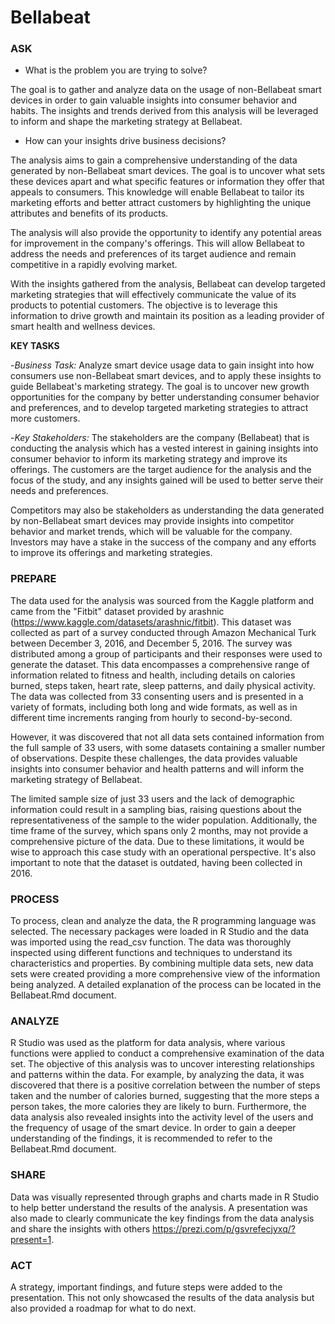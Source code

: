 # Bellabeat

### **ASK**
- What is the problem you are trying to solve?

The goal is to gather and analyze data on the usage of non-Bellabeat smart devices in order to gain valuable insights into consumer behavior and habits. The insights and trends derived from this analysis will be leveraged to inform and shape the marketing strategy at Bellabeat.

- How can your insights drive business decisions?

The analysis aims to gain a comprehensive understanding of the data generated by non-Bellabeat smart devices. The goal is to uncover what sets these devices apart and what specific features or information they offer that appeals to consumers. This knowledge will enable Bellabeat to tailor its marketing efforts and better attract customers by highlighting the unique attributes and benefits of its products.

The analysis will also provide the opportunity to identify any potential areas for improvement in the company's offerings. This will allow Bellabeat to address the needs and preferences of its target audience and remain competitive in a rapidly evolving market.

With the insights gathered from the analysis, Bellabeat can develop targeted marketing strategies that will effectively communicate the value of its products to potential customers. The objective is to leverage this information to drive growth and maintain its position as a leading provider of smart health and wellness devices.

**KEY TASKS**

-*Business Task:* 
Analyze smart device usage data to gain insight into how consumers use non-Bellabeat smart devices, and to apply these insights to guide Bellabeat's marketing strategy. The goal is to uncover new growth opportunities for the company by better understanding consumer behavior and preferences, and to develop targeted marketing strategies to attract more customers. 

-*Key Stakeholders:*
The stakeholders are the company (Bellabeat) that is conducting the analysis which has a vested interest in gaining insights into consumer behavior to inform its marketing strategy and improve its offerings. The customers are the target audience for the analysis and the focus of the study, and any insights gained will be used to better serve their needs and preferences.

Competitors may also be stakeholders as understanding the data generated by non-Bellabeat smart devices may provide insights into competitor behavior and market trends, which will be valuable for the company. Investors may have a stake in the success of the company and any efforts to improve its offerings and marketing strategies.

### **PREPARE**

The data used for the analysis was sourced from the Kaggle platform and came from the "Fitbit" dataset provided by arashnic (https://www.kaggle.com/datasets/arashnic/fitbit). This dataset was collected as part of a survey conducted through Amazon Mechanical Turk between December 3, 2016, and December 5, 2016. The survey was distributed among a group of participants and their responses were used to generate the dataset.
This data encompasses a comprehensive range of information related to fitness and health, including details on calories burned, steps taken, heart rate, sleep patterns, and daily physical activity. The data was collected from 33 consenting users and is presented in a variety of formats, including both long and wide formats, as well as in different time increments ranging from hourly to second-by-second.

However, it was discovered that not all data sets contained information from the full sample of 33 users, with some datasets containing a smaller number of observations. Despite these challenges, the data provides valuable insights into consumer behavior and health patterns and will inform the marketing strategy of Bellabeat.

The limited sample size of just 33 users and the lack of demographic information could result in a sampling bias, raising questions about the representativeness of the sample to the wider population. Additionally, the time frame of the survey, which spans only 2 months, may not provide a comprehensive picture of the data. Due to these limitations, it would be wise to approach this case study with an operational perspective. It's also important to note that the dataset is outdated, having been collected in 2016.

### **PROCESS** 

To process, clean and analyze the data, the R programming language was selected. The necessary packages were loaded in R Studio and the data was imported using the read_csv function. The data was thoroughly inspected using different functions and techniques to understand its characteristics and properties. By combining multiple data sets, new data sets were created providing a more comprehensive view of the information being analyzed. A detailed explanation of the process can be located in the Bellabeat.Rmd document.

### **ANALYZE**

R Studio was used as the platform for data analysis, where various functions were applied to conduct a comprehensive examination of the data set. The objective of this analysis was to uncover interesting relationships and patterns within the data. For example, by analyzing the data, it was discovered that there is a positive correlation between the number of steps taken and the number of calories burned, suggesting that the more steps a person takes, the more calories they are likely to burn. Furthermore, the data analysis also revealed insights into the activity level of the users and the frequency of usage of the smart device.
In order to gain a deeper understanding of the findings, it is recommended to refer to the Bellabeat.Rmd document. 

### **SHARE**
Data was visually represented through graphs and charts made in R Studio to help better understand the results of the analysis. A presentation was also made to clearly communicate the key findings from the data analysis and share the insights with others https://prezi.com/p/gsvrefecjyxq/?present=1.

### **ACT** 
A strategy, important findings, and future steps were added to the presentation. This not only showcased the results of the data analysis but also provided a roadmap for what to do next.
